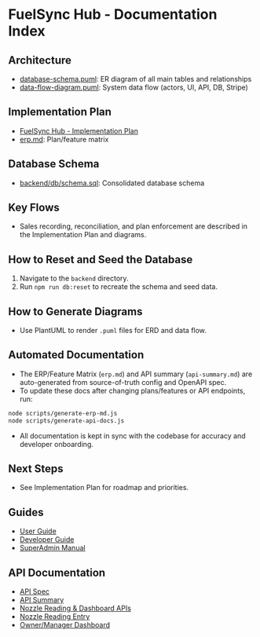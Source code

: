 # FuelSync Hub - Documentation Index

## Architecture
- [database-schema.puml](../../database/database-schema.puml): ER diagram of all main tables and relationships
- [data-flow-diagram.puml](../../data-flow-diagram.puml): System data flow (actors, UI, API, DB, Stripe)

## Implementation Plan
- [FuelSync Hub - Implementation Plan](./FuelSync%20Hub%20-%20Implementation%20Plan)
- [erp.md](./erp.md): Plan/feature matrix

## Database Schema
- [backend/db/schema.sql](../../backend/db/schema.sql): Consolidated database schema

## Key Flows
- Sales recording, reconciliation, and plan enforcement are described in the Implementation Plan and diagrams.

## How to Reset and Seed the Database
1. Navigate to the `backend` directory.
2. Run `npm run db:reset` to recreate the schema and seed data.

## How to Generate Diagrams
- Use PlantUML to render `.puml` files for ERD and data flow.

## Automated Documentation

- The ERP/Feature Matrix (`erp.md`) and API summary (`api-summary.md`) are auto-generated from source-of-truth config and OpenAPI spec.
- To update these docs after changing plans/features or API endpoints, run:

```sh
node scripts/generate-erp-md.js
node scripts/generate-api-docs.js
```

- All documentation is kept in sync with the codebase for accuracy and developer onboarding.

## Next Steps
- See Implementation Plan for roadmap and priorities.

## Guides
- [User Guide](./user-guide.md)
- [Developer Guide](./developer-guide.md)
- [SuperAdmin Manual](./superadmin-manual.md)

## API Documentation
- [API Spec](./api-spec.yaml)
- [API Summary](./api-summary.md)
- [Nozzle Reading & Dashboard APIs](./api-summary.md)
- [Nozzle Reading Entry](./nozzle-entry.tsx)
- [Owner/Manager Dashboard](./dashboard.tsx)
